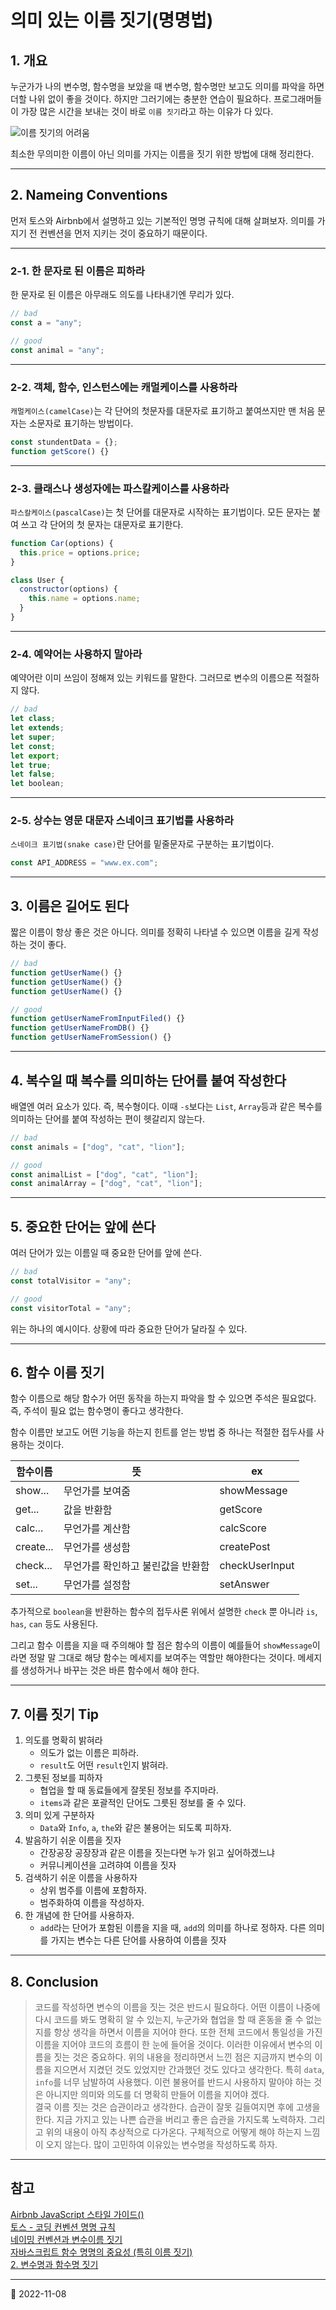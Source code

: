 # 의미 있는 이름 짓기(명명법)

## 1. 개요

누군가가 나의 변수명, 함수명을 보았을 때 변수명, 함수명만 보고도 의미를 파악을 하면 더할 나위 없이 좋을 것이다.
하지만 그러기에는 충분한 연습이 필요하다. 프로그래머들이 가장 많은 시간을 보내는 것이 바로 `이름 짓기`라고 하는 이유가 다 있다.

![이름 짓기의 어려움](https://i1.daumcdn.net/thumb/C264x200/?fname=https://blog.kakaocdn.net/dn/brapcH/btqzfGnjMOr/zAPAX87XnkRMps3i5za1jk/img.png)

최소한 무의미한 이름이 아닌 의미를 가지는 이름을 짓기 위한 방법에 대해 정리한다.

---

## 2. Nameing Conventions

먼저 토스와 Airbnb에서 설명하고 있는 기본적인 명명 규칙에 대해 살펴보자. 의미를 가지기 전 컨벤션을 먼저 지키는 것이 중요하기 때문이다.

---

### 2-1. 한 문자로 된 이름은 피하라

한 문자로 된 이름은 아무래도 의도를 나타내기엔 무리가 있다.

```javascript
// bad
const a = "any";

// good
const animal = "any";
```

---

### 2-2. 객체, 함수, 인스턴스에는 캐멀케이스를 사용하라

`캐멀케이스(camelCase)`는 각 단어의 첫문자를 대문자로 표기하고 붙여쓰지만 맨 처음 문자는 소문자로 표기하는 방법이다.

```javascript
const stundentData = {};
function getScore() {}
```

---

### 2-3. 클래스나 생성자에는 파스칼케이스를 사용하라

`파스칼케이스(pascalCase)`는 첫 단어를 대문자로 시작하는 표기법이다. 모든 문자는 붙여 쓰고 각 단어의 첫 문자는 대문자로 표기한다.

```javascript
function Car(options) {
  this.price = options.price;
}

class User {
  constructor(options) {
    this.name = options.name;
  }
}
```

---

### 2-4. 예약어는 사용하지 말아라

예약어란 이미 쓰임이 정해져 있는 키워드를 말한다. 그러므로 변수의 이름으론 적절하지 않다.

```javascript
// bad
let class;
let extends;
let super;
let const;
let export;
let true;
let false;
let boolean;
```

---

### 2-5. 상수는 영문 대문자 스네이크 표기법를 사용하라

`스네이크 표기법(snake case)`란 단어를 밑줄문자로 구분하는 표기법이다.

```javascript
const API_ADDRESS = "www.ex.com";
```

---

## 3. 이름은 길어도 된다

짧은 이름이 항상 좋은 것은 아니다. 의미를 정확히 나타낼 수 있으면 이름을 길게 작성하는 것이 좋다.

```javascript
// bad
function getUserName() {}
function getUserName() {}
function getUserName() {}

// good
function getUserNameFromInputFiled() {}
function getUserNameFromDB() {}
function getUserNameFromSession() {}
```

---

## 4. 복수일 때 복수를 의미하는 단어를 붙여 작성한다

배열엔 여러 요소가 있다. 즉, 복수형이다. 이때 `-s`보다는 `List`, `Array`등과 같은 복수를 의미하는 단어를 붙여 작성하는 편이 헷갈리지 않는다.

```javascript
// bad
const animals = ["dog", "cat", "lion"];

// good
const animalList = ["dog", "cat", "lion"];
const animalArray = ["dog", "cat", "lion"];
```

---

## 5. 중요한 단어는 앞에 쓴다

여러 단어가 있는 이름일 때 중요한 단어를 앞에 쓴다.

```javascript
// bad
const totalVisitor = "any";

// good
const visitorTotal = "any";
```

위는 하나의 예시이다. 상황에 따라 중요한 단어가 달라질 수 있다.

---

## 6. 함수 이름 짓기

함수 이름으로 해당 함수가 어떤 동작을 하는지 파악을 할 수 있으면 주석은 필요없다. 즉, 주석이 필요 없는 함수명이 좋다고 생각한다.

함수 이름만 보고도 어떤 기능을 하는지 힌트를 얻는 방법 중 하나는 적절한 접두사를 사용하는 것이다.

| 함수이름  | 뜻                                | ex             |
| --------- | --------------------------------- | -------------- |
| show...   | 무언가를 보여줌                   | showMessage    |
| get...    | 값을 반환함                       | getScore       |
| calc...   | 무언가를 계산함                   | calcScore      |
| create... | 무언가를 생성함                   | createPost     |
| check...  | 무언가를 확인하고 불린값을 반환함 | checkUserInput |
| set...    | 무언가를 설정함                   | setAnswer      |

추가적으로 `boolean`을 반환하는 함수의 접두사론 위에서 설명한 `check` 뿐 아니라 `is`, `has`, `can` 등도 사용된다.

그리고 함수 이름을 지을 때 주의해야 할 점은 함수의 이름이 예를들어 `showMessage`이라면 정말 말 그대로 해당 함수는 메세지를 보여주는 역할만 해야한다는 것이다. 메세지를 생성하거나 바꾸는 것은 바른 함수에서 해야 한다.

---

## 7. 이름 짓기 Tip

1. 의도를 명확히 밝혀라
   - 의도가 없는 이름은 피하라.
   - `result`도 어떤 `result`인지 밝혀라.
2. 그릇된 정보를 피하자
   - 협업을 할 때 동료들에게 잘못된 정보를 주지마라.
   - `items`과 같은 포괄적인 단어도 그릇된 정보를 줄 수 있다.
3. 의미 있게 구분하자
   - `Data`와 `Info`, `a`, `the`와 같은 불용어는 되도록 피하자.
4. 발음하기 쉬운 이름을 짓자
   - 간장공장 공장장과 같은 이름을 짓는다면 누가 읽고 싶어하겠느냐
   - 커뮤니케이션을 고려햐여 이름을 짓자
5. 검색하기 쉬운 이름을 사용하자
   - 상위 범주를 이름에 포함하자.
   - 범주화하여 이름을 작성하자.
6. 한 개념에 한 단어를 사용하자.
   - `add`라는 단어가 포함된 이름을 지을 때, `add`의 의미를 하나로 정하자. 다른 의미를 가지는 변수는 다른 단어를 사용하여 이름을 짓자

---

## 8. Conclusion

> 코드를 작성하면 변수의 이름을 짓는 것은 반드시 필요하다. 어떤 이름이 나중에 다시 코드를 봐도 명확히 알 수 있는지, 누군가와 협업을 할 때 혼동을 줄 수 없는지를 항상 생각을 하면서 이름을 지어야 한다. 또한 전체 코드에서 통일성을 가진 이름을 지어야 코드의 흐름이 한 눈에 들어올 것이다. 이러한 이유에서 변수의 이름을 짓는 것은 중요하다. 위의 내용을 정리하면서 느낀 점은 지금까지 변수의 이름을 지으면서 지켰던 것도 있었지만 간과했던 것도 있다고 생각한다. 특히 `data`, `info`를 너무 남발하여 사용했다. 이런 불용어를 반드시 사용하지 말아야 하는 것은 아니지만 의미와 의도를 더 명확히 만들어 이름을 지어야 겠다.  
> 결국 이름 짓는 것은 습관이라고 생각한다. 습관이 잘못 길들여지면 후에 고생을 한다. 지금 가지고 있는 나쁜 습관을 버리고 좋은 습관을 가지도록 노력하자. 그리고 위의 내용이 아직 추상적으로 다가온다. 구체적으로 어떻게 해야 하는지 느낌이 오지 않는다. 많이 고민하여 이유있는 변수명을 작성하도록 하자.

---

## 참고

[Airbnb JavaScript 스타일 가이드()](https://github.com/parksb/javascript-style-guide#%EB%AA%85%EB%AA%85%EA%B7%9C%EC%B9%99-naming-conventions)  
[토스 - 코딩 컨벤션 명명 규칙](https://ui.toast.com/fe-guide/ko_CODING-CONVENTION#%EB%AA%85%EB%AA%85-%EA%B7%9C%EC%B9%99)  
[네이밍 컨벤션과 변수이름 짓기](https://velog.io/@humonnom/%EB%84%A4%EC%9D%B4%EB%B0%8D-%EC%BB%A8%EB%B2%A4%EC%85%98%EA%B3%BC-%EB%B3%80%EC%88%98%EC%9D%B4%EB%A6%84-%EC%A7%93%EA%B8%B0)  
[자바스크립트 함수 명명의 중요성 (특히 이름 짓기)](https://readyt0g0.tistory.com/entry/%ED%95%A8%EC%88%98-%EB%AA%85%EB%AA%85%EC%9D%98-%EC%A4%91%EC%9A%94%EC%84%B1-%ED%8A%B9%ED%9E%88-%EC%9D%B4%EB%A6%84-%EC%A7%93%EA%B8%B0)  
[2. 변수명과 함수명 짓기](https://dkje.github.io/2020/08/03/CleanCodeSeries2-copy/)

---

📅 2022-11-08
